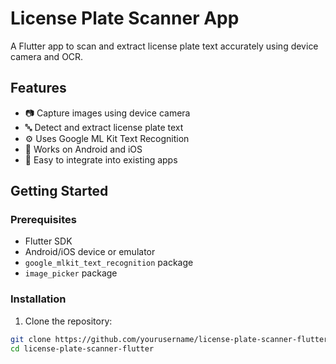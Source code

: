 # License Plate Scanner App

A Flutter app to scan and extract license plate text accurately using device camera and OCR.

## Features

- 📷 Capture images using device camera
- 🔤 Detect and extract license plate text
- ⚙️ Uses Google ML Kit Text Recognition
- 📱 Works on Android and iOS
- 🧩 Easy to integrate into existing apps

## Getting Started

### Prerequisites

- Flutter SDK
- Android/iOS device or emulator
- `google_mlkit_text_recognition` package
- `image_picker` package

### Installation

1. Clone the repository:

```bash
git clone https://github.com/yourusername/license-plate-scanner-flutter.git
cd license-plate-scanner-flutter
